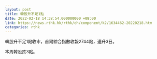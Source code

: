 ```yaml
---
layout: post
title: 韓股升不足1點
date: 2022-02-18 14:38:54.000000000 +08:00
link: https://news.rthk.hk/rthk/ch/component/k2/1634462-20220218.htm
categories: rthk
---
```


韓股升不足1點收市，首爾綜合指數收報2744點，連升3日。

本周韓股跌3點。
